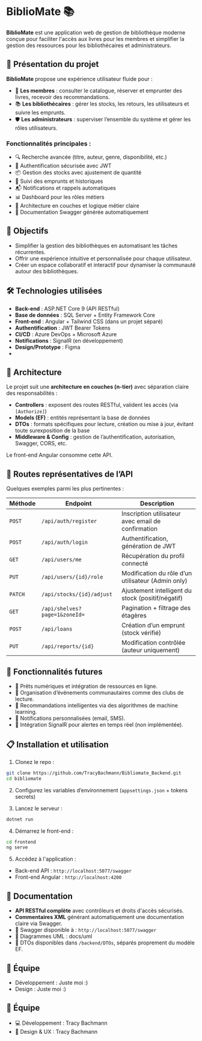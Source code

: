 # BiblioMate 📚

**BiblioMate** est une application web de gestion de bibliothèque moderne conçue pour faciliter l'accès aux livres pour les membres et simplifier la gestion des ressources pour les bibliothécaires et administrateurs.

## 🚀 Présentation du projet

**BiblioMate** propose une expérience utilisateur fluide pour :
- 👤 **Les membres** : consulter le catalogue, réserver et emprunter des livres, recevoir des recommandations.
- 📚 **Les bibliothécaires** : gérer les stocks, les retours, les utilisateurs et suivre les emprunts.
- 🛡 **Les administrateurs** : superviser l’ensemble du système et gérer les rôles utilisateurs.

### Fonctionnalités principales :
- 🔍 Recherche avancée (titre, auteur, genre, disponibilité, etc.)
- 🔐 Authentification sécurisée avec JWT
- 📦 Gestion des stocks avec ajustement de quantité
- 📅 Suivi des emprunts et historiques
- 📬 Notifications et rappels automatiques
- 📊 Dashboard pour les rôles métiers
- 📁 Architecture en couches et logique métier claire
- 📘 Documentation Swagger générée automatiquement

## 🎯 Objectifs

- Simplifier la gestion des bibliothèques en automatisant les tâches récurrentes.
- Offrir une expérience intuitive et personnalisée pour chaque utilisateur.
- Créer un espace collaboratif et interactif pour dynamiser la communauté autour des bibliothèques.

## 🛠️ Technologies utilisées

- **Back-end** : ASP.NET Core 9 (API RESTful)
- **Base de données** : SQL Server + Entity Framework Core
- **Front-end** : Angular + Tailwind CSS (dans un projet séparé)
- **Authentification** : JWT Bearer Tokens
- **CI/CD** : Azure DevOps + Microsoft Azure
- **Notifications** : SignalR (en développement)
- **Design/Prototype** : Figma
- 
## 🧩 Architecture

Le projet suit une **architecture en couches (n-tier)** avec séparation claire des responsabilités :

- **Controllers** : exposent des routes RESTful, valident les accès (via `[Authorize]`)
- **Models (EF)** : entités représentant la base de données
- **DTOs** : formats spécifiques pour lecture, création ou mise à jour, évitant toute surexposition de la base
- **Middleware & Config** : gestion de l’authentification, autorisation, Swagger, CORS, etc.

Le front-end Angular consomme cette API.

## 📌 Routes représentatives de l’API

Quelques exemples parmi les plus pertinentes :

| Méthode | Endpoint | Description |
|--------|----------|-------------|
| `POST` | `/api/auth/register` | Inscription utilisateur avec email de confirmation |
| `POST` | `/api/auth/login` | Authentification, génération de JWT |
| `GET` | `/api/users/me` | Récupération du profil connecté |
| `PUT` | `/api/users/{id}/role` | Modification du rôle d’un utilisateur (Admin only) |
| `PATCH` | `/api/stocks/{id}/adjust` | Ajustement intelligent du stock (positif/négatif) |
| `GET` | `/api/shelves?page=1&zoneId=` | Pagination + filtrage des étagères |
| `POST` | `/api/loans` | Création d’un emprunt (stock vérifié) |
| `PUT` | `/api/reports/{id}` | Modification contrôlée (auteur uniquement) |

## 🔮 Fonctionnalités futures

- 📖 Prêts numériques et intégration de ressources en ligne.
- 🤝 Organisation d’événements communautaires comme des clubs de lecture.
- 🤖 Recommandations intelligentes via des algorithmes de machine learning.
- 📲 Notifications personnalisées (email, SMS).
- 🔔 Intégration SignalR pour alertes en temps réel (non implémentée).

## 📋 Installation et utilisation

1. Clonez le repo :
```bash
git clone https://github.com/TracyBachmann/Bibliomate_Backend.git
cd bibliomate
```

2. Configurez les variables d’environnement (`appsettings.json` + tokens secrets)

3. Lancez le serveur :
```bash
dotnet run
```

4. Démarrez le front-end :
```bash
cd frontend
ng serve
```

5. Accédez à l'application :
- Back-end API : `http://localhost:5077/swagger`
- Front-end Angular : `http://localhost:4200`

## 📖 Documentation

- **API RESTful complète** avec contrôleurs et droits d'accès sécurisés.
- **Commentaires XML** générant automatiquement une documentation claire via Swagger.
- 🔗 Swagger disponible à : `http://localhost:5077/swagger`
- 📂 Diagrammes UML : docs/uml
- 📄 DTOs disponibles dans `/backend/DTOs`, séparés proprement du modèle EF.

## 👥 Équipe
- Développement : Juste moi :)
- Design : Juste moi :)

## 👥 Équipe

- 💻 Développement : Tracy Bachmann
- 🎨 Design & UX : Tracy Bachmann
